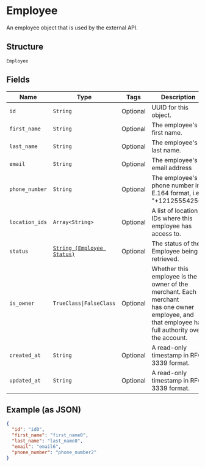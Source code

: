 
# Employee

An employee object that is used by the external API.

## Structure

`Employee`

## Fields

| Name | Type | Tags | Description |
|  --- | --- | --- | --- |
| `id` | `String` | Optional | UUID for this object. |
| `first_name` | `String` | Optional | The employee's first name. |
| `last_name` | `String` | Optional | The employee's last name. |
| `email` | `String` | Optional | The employee's email address |
| `phone_number` | `String` | Optional | The employee's phone number in E.164 format, i.e. "+12125554250" |
| `location_ids` | `Array<String>` | Optional | A list of location IDs where this employee has access to. |
| `status` | [`String (Employee Status)`](../../doc/models/employee-status.md) | Optional | The status of the Employee being retrieved. |
| `is_owner` | `TrueClass\|FalseClass` | Optional | Whether this employee is the owner of the merchant. Each merchant<br>has one owner employee, and that employee has full authority over<br>the account. |
| `created_at` | `String` | Optional | A read-only timestamp in RFC 3339 format. |
| `updated_at` | `String` | Optional | A read-only timestamp in RFC 3339 format. |

## Example (as JSON)

```json
{
  "id": "id0",
  "first_name": "first_name0",
  "last_name": "last_name8",
  "email": "email6",
  "phone_number": "phone_number2"
}
```

